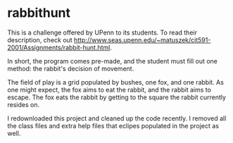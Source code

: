 # rabbithunt

This is a challenge offered by UPenn to its students. To read their description, check out http://www.seas.upenn.edu/~matuszek/cit591-2001/Assignments/rabbit-hunt.html.

In short, the program comes pre-made, and the student must fill out one method: the rabbit's decision of movement.

The field of play is a grid populated by bushes, one fox, and one rabbit. As one might expect, the fox aims to eat the rabbit, and the rabbit aims to escape. The fox eats the rabbit by getting to the square the rabbit currently resides on.

I redownloaded this project and cleaned up the code recently. I removed all the class files and extra help files that eclipes populated in the project as well.
